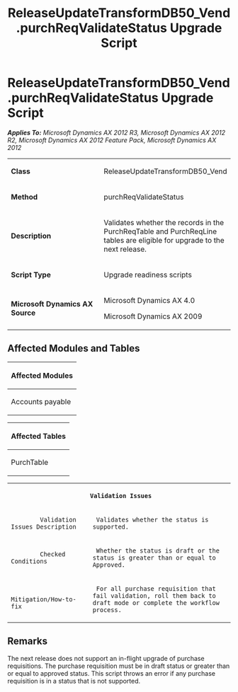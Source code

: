 ﻿---
title: ReleaseUpdateTransformDB50_Vend.purchReqValidateStatus Upgrade Script
TOCTitle: ReleaseUpdateTransformDB50_Vend.purchReqValidateStatus Upgrade Script
ms:assetid: bf3c1644-178d-2154-46b4-6f8798b768d1
ms:mtpsurl: https://msdn.microsoft.com/en-us/library/JJ686752(v=AX.60)
ms:contentKeyID: 49710950
ms.date: 05/18/2015
mtps_version: v=AX.60
---

# ReleaseUpdateTransformDB50\_Vend.purchReqValidateStatus Upgrade Script 


_**Applies To:** Microsoft Dynamics AX 2012 R3, Microsoft Dynamics AX 2012 R2, Microsoft Dynamics AX 2012 Feature Pack, Microsoft Dynamics AX 2012_

<table>
<colgroup>
<col style="width: 50%" />
<col style="width: 50%" />
</colgroup>
<tbody>
<tr class="odd">
<td><p><strong>Class</strong></p></td>
<td><p>ReleaseUpdateTransformDB50_Vend</p></td>
</tr>
<tr class="even">
<td><p><strong>Method</strong></p></td>
<td><p>purchReqValidateStatus</p></td>
</tr>
<tr class="odd">
<td><p><strong>Description</strong></p></td>
<td><p>Validates whether the records in the PurchReqTable and PurchReqLine tables are eligible for upgrade to the next release.</p></td>
</tr>
<tr class="even">
<td><p><strong>Script Type</strong></p></td>
<td><p>Upgrade readiness scripts</p></td>
</tr>
<tr class="odd">
<td><p><strong>Microsoft Dynamics AX Source</strong></p></td>
<td><p>Microsoft Dynamics AX 4.0</p>
<p>Microsoft Dynamics AX 2009</p></td>
</tr>
</tbody>
</table>


## Affected Modules and Tables

<table>
<colgroup>
<col style="width: 100%" />
</colgroup>
<thead>
<tr class="header">
<th><p>Affected Modules</p></th>
</tr>
</thead>
<tbody>
<tr class="odd">
<td><p>Accounts payable</p></td>
</tr>
</tbody>
</table>


<table>
<colgroup>
<col style="width: 100%" />
</colgroup>
<thead>
<tr class="header">
<th><p>Affected Tables</p></th>
</tr>
</thead>
<tbody>
<tr class="odd">
<td><p>PurchTable</p></td>
</tr>
</tbody>
</table>


<table xmlns="http://www.w3.org/1999/xhtml">
              <tr><th colspan="2">
		
   <p>
   
	 Validation Issues
  </p>
  </th></tr>
              <tr><td>
		
   <p>
   
	 
            Validation Issues Description
          
  </p>
  </td><td>
		
   <p>
   
	 Validates whether the status is supported.
  </p>
  </td></tr>
              <tr><td>
		
   <p>
   
	 
            Checked Conditions
          
  </p>
  </td><td>
		
   <p>
   
	 Whether the status is draft or the status is greater than or equal to Approved.
  </p>
  </td></tr>
              <tr><td>
		
   <p>
   
	 
            Mitigation/How-to-fix
          
  </p>
  </td><td>
		
   <p>
   
	 For all purchase requisition that fail validation, roll them back to draft mode or complete the workflow process.
  </p>
  </td></tr>
            </table>


## Remarks

The next release does not support an in-flight upgrade of purchase requisitions. The purchase requisition must be in draft status or greater than or equal to approved status. This script throws an error if any purchase requisition is in a status that is not supported.

  


